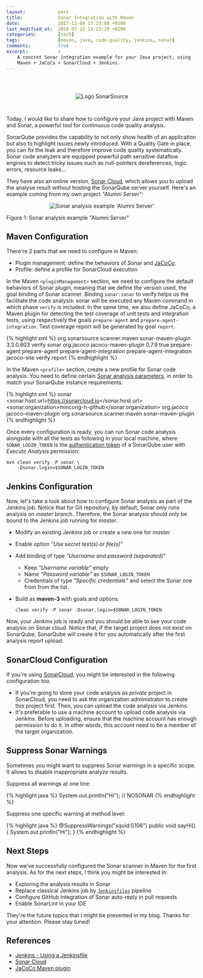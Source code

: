 ```yaml
---
layout:            post
title:             Sonar Integration with Maven
date:              2017-12-09 17:23:09 +0100
last_modified_at:  2018-07-22 14:23:29 +0200
categories:        [tech]
tags:              [maven, java, code-quality, jenkins, sonar]
comments:          true
excerpt:           >
    A concret Sonar integration example for your Java project, using
    Maven + JaCoCo + SonarCloud + Jenkins.
---
```


<p align="center">
  <img src="{{ site.url }}/assets/logo-sonarsource.svg"
       alt="Logo SonarSource"
       style="max-width: 50%; margin: 3em auto 2em auto;">
</p>

Today, I would like to share how to configure your Java project with Maven and
Sonar, a powerful tool for continuous code quality analysis.

SonarQube provides the capability to not only show health of an application but
also to highlight issues newly introduced. With a Quality Gate in place, you can
fix the leak and therefore improve code quality systematically. Sonar code
analyzers are equipped powerful path sensitive dataflow engines to detect tricky
issues such as null-pointers dereferences, logic errors, resource leaks...

They have also an online version, [Sonar Cloud][sonar-cloud], which allows you
to upload the analyse result without hosting the SonarQube server yourself.
Here's an example coming from my own project _"Alumni Server"_:

<p align="center">
  <img src="{{ site.url }}/assets/20171209-sonarcloud.io-example.png"
       alt="Sonar analysis example 'Alumni Server'"
       style="border-radius: 0">
  <figcaption>Figure 1: Sonar analysis example "Alumni Server"</figcaption>
</p>

## Maven Configuration

There're 2 parts that we need to configure in Maven:

- Plugin management: define the behaviors of Sonar and [JaCoCo][jacoco].
- Profile: define a profile for SonarCloud execution

In the Maven `<pluginManagement>` section, we need to configure the default
behaviors of Sonar plugin, meaning that we define the version used, the goal
binding of Sonar scanner. Binding `sonar:sonar` to verify helps us the
facilitate the code analysis: sonar will be executed any Maven command in which
phase `verify` is included. In the same time, we also define JaCoCo, a Maven
plugin for detecting the test coverage of unit tests and integration tests,
using respectively the goals `prepare-agent` and `prepare-agent-integration`.
Test coverage report will be generated by goal `report`.

{% highlight xml %}
<pluginManagement>
  <plugins>
    <plugin>
      <groupId>org.sonarsource.scanner.maven</groupId>
      <artifactId>sonar-maven-plugin</artifactId>
      <version>3.3.0.603</version>
      <executions>
        <execution>
          <phase>verify</phase>
          <goals>
            <goal>sonar</goal>
          </goals>
        </execution>
      </executions>
    </plugin>
    <plugin>
      <groupId>org.jacoco</groupId>
      <artifactId>jacoco-maven-plugin</artifactId>
      <version>0.7.9</version>
      <configuration>
        <append>true</append>
      </configuration>
      <executions>
        <execution>
          <id>prepare-agent</id>
          <goals>
            <goal>prepare-agent</goal>
          </goals>
        </execution>
        <execution>
          <id>prepare-agent-integration</id>
          <goals>
            <goal>prepare-agent-integration</goal>
          </goals>
        </execution>
        <execution>
          <id>jacoco-site</id>
          <phase>verify</phase>
          <goals>
            <goal>report</goal>
          </goals>
        </execution>
      </executions>
    </plugin>
  </plugins>
</pluginManagement>
{% endhighlight %}

In the Maven `<profile>` section, create a new profile for Sonar code analysis.
You need to define certain [Sonar analysis parameters][sonar-params], in order
to match your SonarQube instance requirements.

{% highlight xml %}
<profile>
  <id>sonar</id>
  <properties>
    <sonar.host.url>https://sonarcloud.io</sonar.host.url>
    <sonar.organization>mincong-h-github</sonar.organization>
  </properties>
  <build>
    <plugins>
      <plugin>
        <groupId>org.jacoco</groupId>
        <artifactId>jacoco-maven-plugin</artifactId>
      </plugin>
      <plugin>
        <groupId>org.sonarsource.scanner.maven</groupId>
        <artifactId>sonar-maven-plugin</artifactId>
      </plugin>
    </plugins>
  </build>
</profile>
{% endhighlight %}

Once every configuration is ready, you can run Sonar code analysis alongside
with all the tests as following in your local machine, where `SONAR_LOGIN_TOKEN`
is the [authentication token][sonar-token] of a SonarQube user with
_Execute Analysis_ permission:

    mvn clean verify -P sonar \
        -Dsonar.login=$SONAR_LOGIN_TOKEN

## Jenkins Configuration

Now, let's take a look about how to configure Sonar analysis as part of the
Jenkins job. Notice that for Git repository, by default, Sonar only runs
analysis on _master_ branch. Therefore, the Sonar analysis should only be bound
to the Jenkins job running for _master_.

- Modify an existing Jenkins job or create a new one for _master_
- Enable option _"Use secret text(s) or file(s)"_
- Add binding of type _"Username and password (separated)"_
  - Keep _"Username variable"_ empty
  - Name _"Password variable"_ as `$SONAR_LOGIN_TOKEN`
  - Credentials of type _"Specific credentials"_ and select the Sonar one from
    from the list.
- Build as **maven-3** with goals and options:

      clean verify -P sonar -Dsonar.login=$SONAR_LOGIN_TOKEN

Now, your Jenkins job is ready and you should be able to see your code analysis
on Sonar cloud. Notice that, if the target project does not exist on SonarQube,
SonarQube will create it for you automatically after the first analysis report
upload.

## SonarCloud Configuration

If you're using [SonarCloud][sonar-cloud], you might be interested in the
following configuration too.

- If you're going to store your code analysis as _private_ project in
  SonarCloud, you need to ask the organization administrator to create this
  project first. Then, you can upload the code analysis via Jenkins.
- It's preferable to use a machine account to upload code analysis via Jenkins.
  Before uploading, ensure that the machine account has enough permission to do
  it. In other words, this account need to be a member of the target
  organization.

## Suppress Sonar Warnings

Sometimes you might want to suppress Sonar warnings in a specific scope. It
allows to disable inappropriate analyze results.

Suppress all warnings at one line:

{% highlight java %}
System.out.println("Hi"); // NOSONAR
{% endhighlight %}

Suppress one specific warning at method level:

{% highlight java %}
@SuppressWarnings("squid:S106")
public void sayHi() {
  System.out.println("Hi");
}
{% endhighlight %}

## Next Steps

Now we've successfully configured the Sonar scanner in Maven for the first
analysis. As for the next steps, I think you might be interested in:

- Exploring the analysis results in Sonar
- Replace classical Jenkins job by [`Jenkinsfiles`][jenkinsfiles] pipeline
- Configure GitHub integration of Sonar auto-reply in pull requests
- Enable SonarLint in your IDE

They're the future topics that I might be presented in my blog. Thanks for your
attention. Please stay tuned!

## References

- [Jenkins - Using a Jenkinsfile][jenkinsfiles]
- [Sonar Cloud][sonar-cloud]
- [JaCoCo Maven plugin][jacoco]

[jenkinsfiles]: https://jenkins.io/doc/book/pipeline/jenkinsfile/
[sonar-cloud]: https://sonarcloud.io/
[sonar-params]: https://docs.sonarqube.org/display/SONAR/Analysis+Parameters
[sonar-token]: https://docs.sonarqube.org/display/SONAR/User+Token
[jacoco]: http://www.eclemma.org/jacoco/trunk/doc/maven.html
